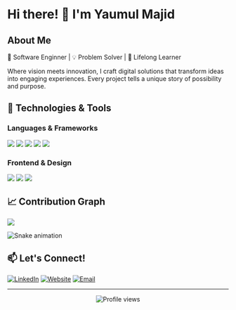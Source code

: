 # Hi there! 👋 I'm Yaumul Majid

## About Me
🚀 Software Enginner | 💡 Problem Solver | 🌱 Lifelong Learner

Where vision meets innovation, I craft digital solutions that transform ideas into engaging experiences. Every project tells a unique story of possibility and purpose.

## 🔧 Technologies & Tools

### Languages & Frameworks
![](https://img.shields.io/badge/Code-JavaScript-informational?style=flat&logo=javascript&logoColor=white&color=2bbc8a)
![](https://img.shields.io/badge/Code-Vue.js-informational?style=flat&logo=vue.js&logoColor=white&color=2bbc8a)
![](https://img.shields.io/badge/Code-Java-informational?style=flat&logo=java&logoColor=white&color=2bbc8a)
![](https://img.shields.io/badge/Framework-Spring-informational?style=flat&logo=spring&logoColor=white&color=2bbc8a)
![](https://img.shields.io/badge/Framework-Laravel-informational?style=flat&logo=laravel&logoColor=white&color=2bbc8a)

### Frontend & Design
![](https://img.shields.io/badge/Style-Tailwind-informational?style=flat&logo=tailwind-css&logoColor=white&color=2bbc8a)
![](https://img.shields.io/badge/Style-CSS3-informational?style=flat&logo=css3&logoColor=white&color=2bbc8a)
![](https://img.shields.io/badge/Style-HTML5-informational?style=flat&logo=html5&logoColor=white&color=2bbc8a)

## 📈 Contribution Graph
![](https://github-readme-activity-graph.vercel.app/graph?username=yaumulmajid&theme=react-dark&hide_border=true&area=true)

![Snake animation](https://github.com/yaumulmajid/yaumulmajid/blob/output/github-contribution-grid-snake-dark.svg)

## 📫 Let's Connect!
[![LinkedIn](https://img.shields.io/badge/LinkedIn-Connect-blue?style=flat&logo=linkedin)](https://linkedin.com/in/yaumulmajid)
[![Website](https://img.shields.io/badge/Website-Visit-green?style=flat&logo=google-chrome)](https://yaumulmajid.com)
[![Email](https://img.shields.io/badge/Email-Contact-red?style=flat&logo=gmail)](mailto:contact@yaumulmajid.com)

---
<p align="center">
  <img src="https://komarev.com/ghpvc/?username=yaumulmajid&color=blue" alt="Profile views" />
</p>
